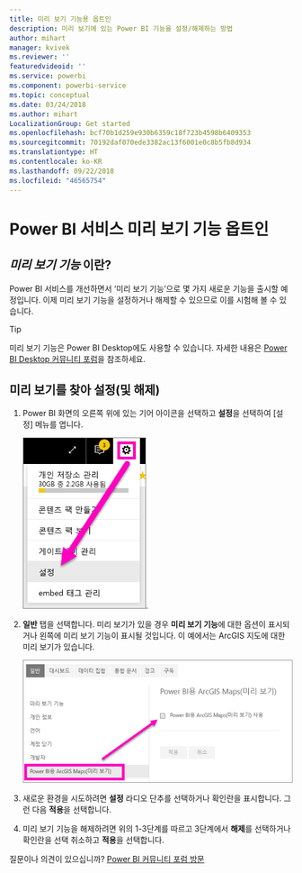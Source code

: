 ```yaml
---
title: 미리 보기 기능용 옵트인
description: 미리 보기에 있는 Power BI 기능을 설정/해제하는 방법
author: mihart
manager: kvivek
ms.reviewer: ''
featuredvideoid: ''
ms.service: powerbi
ms.component: powerbi-service
ms.topic: conceptual
ms.date: 03/24/2018
ms.author: mihart
LocalizationGroup: Get started
ms.openlocfilehash: bcf70b1d259e930b6359c18f723b4598b6409353
ms.sourcegitcommit: 70192daf070ede3382ac13f6001e0c8b5fb8d934
ms.translationtype: HT
ms.contentlocale: ko-KR
ms.lasthandoff: 09/22/2018
ms.locfileid: "46565754"
---
```

# <a name="opt-in-for-power-bi-service-preview-features"></a>Power BI 서비스 미리 보기 기능 옵트인
## <a name="what-are-preview-features"></a>*미리 보기 기능* 이란?
Power BI 서비스를 개선하면서 ‘미리 보기 기능’으로 몇 가지 새로운 기능을 출시할 예정입니다. 이제 미리 보기 기능을 설정하거나 해제할 수 있으므로 이를 시험해 볼 수 있습니다.

> [!TIP]
> 미리 보기 기능은 Power BI Desktop에도 사용할 수 있습니다. 자세한 내용은 [Power BI Desktop 커뮤니티 포럼](https://community.powerbi.com/t5/Desktop/bd-p/power-bi-designer)을 참조하세요.
> 
> 

## <a name="find-previews-and-turn-them-on-and-off"></a>미리 보기를 찾아 설정(및 해제)
1. Power BI 화면의 오른쪽 위에 있는 기어 아이콘을 선택하고 **설정**을 선택하여 [설정] 메뉴를 엽니다.
   
   ![설정 메뉴](./media/end-user-preview-features/power-bi-settings.png).
2. **일반** 탭을 선택합니다. 미리 보기가 있을 경우 **미리 보기 기능**에 대한 옵션이 표시되거나 왼쪽에 미리 보기 기능이 표시될 것입니다.  이 예에서는 ArcGIS 지도에 대한 미리 보기가 있습니다. 
   
   ![일반 탭](./media/end-user-preview-features/power-bi-preview-arcgis.png)
3. 새로운 환경을 시도하려면 **설정** 라디오 단추를 선택하거나 확인란을 표시합니다. 그런 다음 **적용**을 선택합니다.
4. 미리 보기 기능을 해제하려면 위의 1-3단계를 따르고 3단계에서 **해제**를 선택하거나 확인란을 선택 취소하고 **적용**을 선택합니다.


질문이나 의견이 있으십니까? [Power BI 커뮤니티 포럼 방문](http://community.powerbi.com/t5/Navigation-Preview-Forum/bd-p/NavigationPreview)

